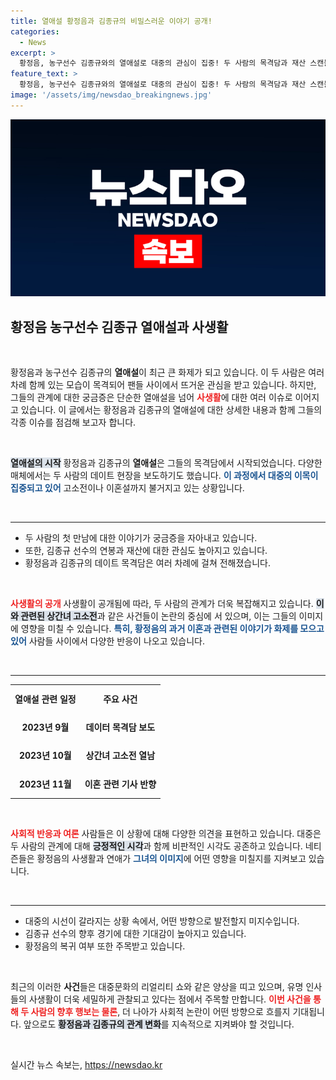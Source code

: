 ```yaml
---
title: 열애설 황정음과 김종규의 비밀스러운 이야기 공개!
categories:
  - News
excerpt: >
  황정음, 농구선수 김종규와의 열애설로 대중의 관심이 집중! 두 사람의 목격담과 재산 스캔들이 수면 위로 드러나며 이혼과 상간녀 고소전 가능성까지 암시. 궁금한 진실을 파헤칩니다!
feature_text: >
  황정음, 농구선수 김종규와의 열애설로 대중의 관심이 집중! 두 사람의 목격담과 재산 스캔들이 수면 위로 드러나며 이혼과 상간녀 고소전 가능성까지 암시. 궁금한 진실을 파헤칩니다!
image: '/assets/img/newsdao_breakingnews.jpg'
---
```


<p><img src="/assets/img/newsdao_breakingnews.jpg" alt="bookingtag 속보" /></p>

<h2 data-ke-size="size26">황정음 농구선수 김종규 열애설과 사생활</h2>

<p data-ke-size="size16">&nbsp;</p>

<p>황정음과 농구선수 김종규의 <b>열애설</b>이 최근 큰 화제가 되고 있습니다. 이 두 사람은 여러 차례 함께 있는 모습이 목격되어 팬들 사이에서 뜨거운 관심을 받고 있습니다. 하지만, 그들의 관계에 대한 궁금증은 단순한 열애설을 넘어 <b><span style="color: #ee2323;">사생활</span></b>에 대한 여러 이슈로 이어지고 있습니다. 이 글에서는 황정음과 김종규의 열애설에 대한 상세한 내용과 함께 그들의 각종 이슈를 점검해 보고자 합니다. </p>

<p data-ke-size="size16">&nbsp;</p>

<p><b><span style="background-color: #21538527;">열애설의 시작</span></b>
황정음과 김종규의 <b>열애설</b>은 그들의 목격담에서 시작되었습니다. 다양한 매체에서는 두 사람의 데이트 현장을 보도하기도 했습니다. <b><span style="color: #1a5490;">이 과정에서 대중의 이목이 집중되고 있어</span></b> 고소전이나 이혼설까지 불거지고 있는 상황입니다.</p>

<p data-ke-size="size16">&nbsp;</p>

<hr />

<ul>
    <li>두 사람의 첫 만남에 대한 이야기가 궁금증을 자아내고 있습니다.</li>
    <li>또한, 김종규 선수의 연봉과 재산에 대한 관심도 높아지고 있습니다.</li>
    <li>황정음과 김종규의 데이트 목격담은 여러 차례에 걸쳐 전해졌습니다.</li>
</ul>

<p data-ke-size="size16">&nbsp;</p>

<p><b><span style="color: #ee2323;">사생활의 공개</span></b>
사생활이 공개됨에 따라, 두 사람의 관계가 더욱 복잡해지고 있습니다. <b><span style="background-color: #21538527;">이와 관련된 상간녀 고소전</span></b>과 같은 사건들이 논란의 중심에 서 있으며, 이는 그들의 이미지에 영향을 미칠 수 있습니다. <b><span style="color: #1a5490;">특히, 황정음의 과거 이혼과 관련된 이야기가 화제를 모으고 있어</span></b> 사람들 사이에서 다양한 반응이 나오고 있습니다.</p>

<p data-ke-size="size16">&nbsp;</p>

<hr />

<table style="width:100%; border-collapse: collapse;">
    <tr>
        <td style="text-align: center; height: 40px;"><b>열애설 관련 일정</b></td>
        <td style="text-align: center; height: 40px;"><b>주요 사건</b></td>
    </tr>
    <tr>
        <td style="text-align: center; height: 40px;"><b>2023년 9월</b></td>
        <td style="text-align: center; height: 40px;"><b>데이터 목격담 보도</b></td>
    </tr>
    <tr>
        <td style="text-align: center; height: 40px;"><b>2023년 10월</b></td>
        <td style="text-align: center; height: 40px;"><b>상간녀 고소전 열남</b></td>
    </tr>
    <tr>
        <td style="text-align: center; height: 40px;"><b>2023년 11월</b></td>
        <td style="text-align: center; height: 40px;"><b>이혼 관련 기사 반향</b></td>
    </tr>
</table>

<p data-ke-size="size16">&nbsp;</p>

<p><b><span style="color: #ee2323;">사회적 반응과 여론</span></b>
사람들은 이 상황에 대해 다양한 의견을 표현하고 있습니다. 대중은 두 사람의 관계에 대해 <b><span style="background-color: #21538527;">긍정적인 시각</span></b>과 함께 비판적인 시각도 공존하고 있습니다. 네티즌들은 황정음의 사생활과 연애가 <b><span style="color: #1a5490;">그녀의 이미지</span></b>에 어떤 영향을 미칠지를 지켜보고 있습니다.</p>

<p data-ke-size="size16">&nbsp;</p>

<hr />

<ul>
    <li>대중의 시선이 갈라지는 상황 속에서, 어떤 방향으로 발전할지 미지수입니다.</li>
    <li>김종규 선수의 향후 경기에 대한 기대감이 높아지고 있습니다.</li>
    <li>황정음의 복귀 여부 또한 주목받고 있습니다.</li>
</ul>

<p data-ke-size="size16">&nbsp;</p>

<p>최근의 이러한 <b>사건</b>들은 대중문화의 리얼리티 쇼와 같은 양상을 띠고 있으며, 유명 인사들의 사생활이 더욱 세밀하게 관찰되고 있다는 점에서 주목할 만합니다. <b><span style="color: #ee2323;">이번 사건을 통해 두 사람의 향후 행보는 물론</span></b>, 더 나아가 사회적 논란이 어떤 방향으로 흐를지 기대됩니다. 앞으로도 <b><span style="background-color: #21538527;">황정음과 김종규의 관계 변화</span></b>를 지속적으로 지켜봐야 할 것입니다. </p>

<p data-ke-size="size16">&nbsp;</p>
실시간 뉴스 속보는, <a href="https://newsdao.kr" rel="dofollow">https://newsdao.kr</a>


